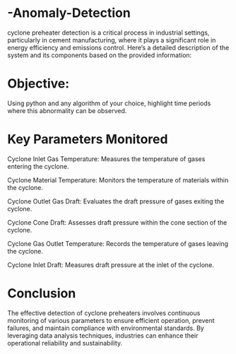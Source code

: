# -Anomaly-Detection
cyclone preheater detection is a critical process in industrial settings, particularly in cement manufacturing, where it plays a significant role in energy efficiency and emissions control. Here’s a detailed description of the system and its components based on the provided information:
# Objective:
Using python and any algorithm of your choice, highlight time periods where this abnormality can be observed.

# Key Parameters Monitored
Cyclone Inlet Gas Temperature: Measures the temperature of gases entering the cyclone.

Cyclone Material Temperature: Monitors the temperature of materials within the cyclone.

Cyclone Outlet Gas Draft: Evaluates the draft pressure of gases exiting the cyclone.

Cyclone Cone Draft: Assesses draft pressure within the cone section of the cyclone.

Cyclone Gas Outlet Temperature: Records the temperature of gases leaving the cyclone.

Cyclone Inlet Draft: Measures draft pressure at the inlet of the cyclone.

# Conclusion
The effective detection of cyclone preheaters involves continuous monitoring of various parameters to ensure efficient operation, prevent failures, and maintain compliance with environmental standards. By leveraging data analysis techniques, industries can enhance their operational reliability and sustainability. 
